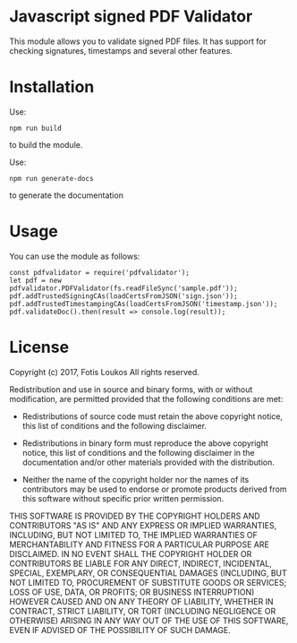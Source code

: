 # Javascript signed PDF Validator

This module allows you to validate signed PDF files. It has support for checking signatures, timestamps and several other features.

# Installation

Use:

    npm run build

to build the module.

Use:

    npm run generate-docs

to generate the documentation

# Usage

You can use the module as follows:

    const pdfvalidator = require('pdfvalidator');
    let pdf = new pdfvalidator.PDFValidator(fs.readFileSync('sample.pdf'));
    pdf.addTrustedSigningCAs(loadCertsFromJSON('sign.json'));
    pdf.addTrustedTimestampingCAs(loadCertsFromJSON('timestamp.json'));
    pdf.validateDoc().then(result => console.log(result));

# License

Copyright (c) 2017, Fotis Loukos
All rights reserved.

Redistribution and use in source and binary forms, with or without
modification, are permitted provided that the following conditions are met:

* Redistributions of source code must retain the above copyright notice, this
  list of conditions and the following disclaimer.

* Redistributions in binary form must reproduce the above copyright notice,
  this list of conditions and the following disclaimer in the documentation
  and/or other materials provided with the distribution.

* Neither the name of the copyright holder nor the names of its
  contributors may be used to endorse or promote products derived from
  this software without specific prior written permission.

THIS SOFTWARE IS PROVIDED BY THE COPYRIGHT HOLDERS AND CONTRIBUTORS "AS IS"
AND ANY EXPRESS OR IMPLIED WARRANTIES, INCLUDING, BUT NOT LIMITED TO, THE
IMPLIED WARRANTIES OF MERCHANTABILITY AND FITNESS FOR A PARTICULAR PURPOSE ARE
DISCLAIMED. IN NO EVENT SHALL THE COPYRIGHT HOLDER OR CONTRIBUTORS BE LIABLE
FOR ANY DIRECT, INDIRECT, INCIDENTAL, SPECIAL, EXEMPLARY, OR CONSEQUENTIAL
DAMAGES (INCLUDING, BUT NOT LIMITED TO, PROCUREMENT OF SUBSTITUTE GOODS OR
SERVICES; LOSS OF USE, DATA, OR PROFITS; OR BUSINESS INTERRUPTION) HOWEVER
CAUSED AND ON ANY THEORY OF LIABILITY, WHETHER IN CONTRACT, STRICT LIABILITY,
OR TORT (INCLUDING NEGLIGENCE OR OTHERWISE) ARISING IN ANY WAY OUT OF THE USE
OF THIS SOFTWARE, EVEN IF ADVISED OF THE POSSIBILITY OF SUCH DAMAGE.

